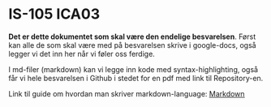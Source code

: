 # IS-105 ICA03

**Det er dette dokumentet som skal være den endelige besvarelsen**. Først kan alle de som skal være med på besvarelsen skrive i google-docs, også legger vi det inn her når vi føler oss ferdige.

I md-filer (markdown) kan vi legge inn kode med syntax-highlighting, også får vi hele besvarelsen i Github i stedet for en pdf med link til Repository-en.

Link til guide om hvordan man skriver markdown-language:
[<u>Markdown](https://guides.github.com/features/mastering-markdown/)
